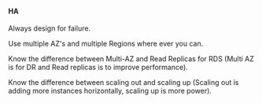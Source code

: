 #### HA

Always design for failure.

Use multiple AZ's and multiple Regions where ever you can.

Know the difference between Multi-AZ and Read Replicas for RDS (Multi AZ is for DR and Read replicas is to improve performance).

Know the difference between scaling out and scaling up (Scaling out is adding more instances horizontally, scaling up is more power).

